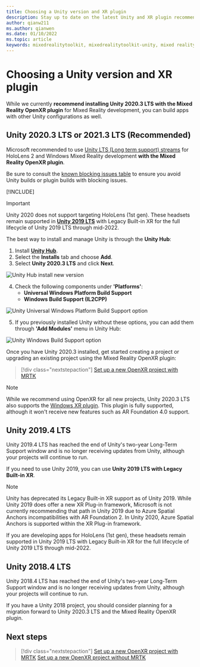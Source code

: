 ```yaml
---
title: Choosing a Unity version and XR plugin
description: Stay up to date on the latest Unity and XR plugin recommendations for HoloLens application development.
author: qianw211
ms.author: qianwen
ms.date: 01/10/2022
ms.topic: article
keywords: mixedrealitytoolkit, mixedrealitytoolkit-unity, mixed reality headset, windows mixed reality headset, virtual reality headset, unity
---
```


# Choosing a Unity version and XR plugin

While we currently **recommend installing Unity 2020.3 LTS with the Mixed Reality OpenXR plugin** for Mixed Reality development, you can build apps with other Unity configurations as well.

## Unity 2020.3 LTS or 2021.3 LTS (Recommended)

Microsoft recommended to use [Unity LTS (Long term support) streams](https://blog.unity.com/technology/new-plans-for-unity-releases-introducing-the-tech-and-long-term-support-lts-streams) for HoloLens 2 and Windows Mixed Reality development **with the Mixed Reality OpenXR plugin**.  

Be sure to consult the [known blocking issues table](../../known-issues.md#blocking-issues-table) to ensure you avoid Unity builds or plugin builds with blocking issues.

[!INCLUDE[](includes/xr/recommended-version.md)]

> [!IMPORTANT]
> Unity 2020 does not support targeting HoloLens (1st gen). These headsets remain supported in **[Unity 2019 LTS](#unity-20194-lts)** with Legacy Built-in XR for the full lifecycle of Unity 2019 LTS through mid-2022.

The best way to install and manage Unity is through the **Unity Hub**:

1. Install <a href="https://unity3d.com/get-unity/download" target="_blank">**Unity Hub**</a>.
2. Select the **Installs** tab and choose **Add**.
3. Select **Unity 2020.3 LTS** and click **Next**.

![Unity Hub install new version](images/unity-hub-img-01.png)

4. Check the following components under **'Platforms'**:
    * **Universal Windows Platform Build Support**
    * **Windows Build Support (IL2CPP)**

![Unity Universal Windows Platform Build Support option](../images/Unity_Install_Option_UWP.png)

5. If you previously installed Unity without these options, you can add them through **'Add Modules'** menu in Unity Hub:

![Unity Windows Build Support option](../images/Unity_Install_Option_UWP2.png)

Once you have Unity 2020.3 installed, get started creating a project or upgrading an existing project using the Mixed Reality OpenXR plugin:

> [!div class="nextstepaction"]
> [Set up a new OpenXR project with MRTK](new-openxr-project-with-mrtk.md)

> [!NOTE]
> While we recommend using OpenXR for all new projects, Unity 2020.3 LTS also supports the [Windows XR plugin](new-openxr-project-with-mrtk.md). This plugin is fully supported, although it won't receive new features such as AR Foundation 4.0 support.

## Unity 2019.4 LTS

Unity 2019.4 LTS has reached the end of Unity's two-year Long-Term Support window and is no longer receiving updates from Unity, although your projects will continue to run.

If you need to use Unity 2019, you can use **Unity 2019 LTS with Legacy Built-in XR**.

> [!NOTE]
> Unity has deprecated its Legacy Built-in XR support as of Unity 2019.  While Unity 2019 does offer a new XR Plug-in framework, Microsoft is not currently recommending that path in Unity 2019 due to Azure Spatial Anchors incompatibilities with AR Foundation 2.  In Unity 2020, Azure Spatial Anchors is supported within the XR Plug-in framework.

If you are developing apps for HoloLens (1st gen), these headsets remain supported in Unity 2019 LTS with Legacy Built-in XR for the full lifecycle of Unity 2019 LTS through mid-2022.


## Unity 2018.4 LTS

Unity 2018.4 LTS has reached the end of Unity's two-year Long-Term Support window and is no longer receiving updates from Unity, although your projects will continue to run.

If you have a Unity 2018 project, you should consider planning for a migration forward to Unity 2020.3 LTS and the Mixed Reality OpenXR plugin.

## Next steps

> [!div class="nextstepaction"]
> [Set up a new OpenXR project with MRTK](new-openxr-project-with-mrtk.md)
> [Set up a new OpenXR project without MRTK](new-openxr-project-without-mrtk.md)